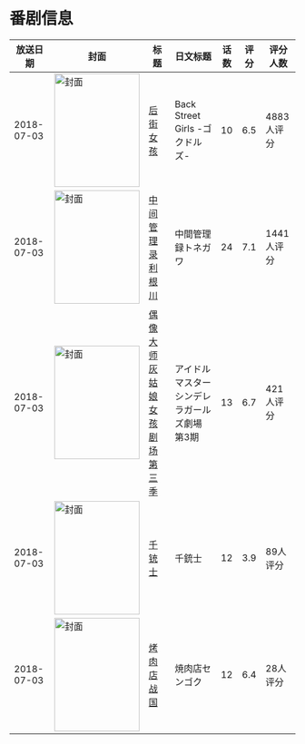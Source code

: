# 番剧信息

|放送日期|封面|标题|日文标题|话数|评分|评分人数|
|---|---|---|---|---|---|---|
|2018-07-03|<img src="//lain.bgm.tv/pic/cover/c/5d/10/231278_FrbN1.jpg" alt="封面" style="width:150px;height:200px;object-fit:cover;">|[后街女孩](https://bangumi.tv/subject/231278)|Back Street Girls -ゴクドルズ-|10|6.5|4883人评分|
|2018-07-03|<img src="//lain.bgm.tv/pic/cover/c/38/ed/237834_t6mtx.jpg" alt="封面" style="width:150px;height:200px;object-fit:cover;">|[中间管理录利根川](https://bangumi.tv/subject/237834)|中間管理録トネガワ|24|7.1|1441人评分|
|2018-07-03|<img src="//lain.bgm.tv/pic/cover/c/eb/73/238087_j5IX2.jpg" alt="封面" style="width:150px;height:200px;object-fit:cover;">|[偶像大师 灰姑娘女孩剧场 第三季](https://bangumi.tv/subject/238087)|アイドルマスター シンデレラガールズ劇場 第3期|13|6.7|421人评分|
|2018-07-03|<img src="//lain.bgm.tv/pic/cover/c/18/f3/241093_U8EkK.jpg" alt="封面" style="width:150px;height:200px;object-fit:cover;">|[千铳士](https://bangumi.tv/subject/241093)|千銃士|12|3.9|89人评分|
|2018-07-03|<img src="//lain.bgm.tv/pic/cover/c/46/a9/252537_525G3.jpg" alt="封面" style="width:150px;height:200px;object-fit:cover;">|[烤肉店战国](https://bangumi.tv/subject/252537)|焼肉店センゴク|12|6.4|28人评分|
